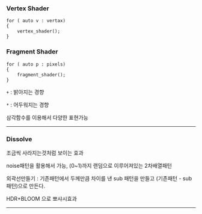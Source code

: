 ### Vertex Shader

```
for ( auto v : vertax)
{
    vertex_shader();
}
```

### Fragment Shader

```
for ( auto p : pixels)
{
    fragment_shader();
}
```

`+` : 밝아지는 경향

`*` : 어두워지는 경향

삼각함수를 이용해서 다양한 표현가능

-----------------------------

### Dissolve

조금씩 사라지는것처럼 보이는 효과

noise패턴을 활용해서 가능, (0~1)까지 랜덤으로 이루어져있는 2차배열패턴

외곽선만들기 : 기존패턴에서 두께만큼 차이를 낸 sub 패턴을 만들고 (기존패턴 - sub패턴)으로 만든다.

HDR+BLOOM 으로 뽀샤시효과

----------------------------